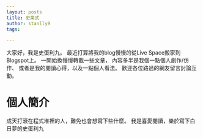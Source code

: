 ```yaml
---
layout: posts
title: 史業式
author: stanlly9
tags: 

---
```

大家好，我是史蛋利九。
最近打算將我的blog慢慢的從Live Space搬家到Blogspot上。
一開始換慢慢轉載一些文章，
內容多半是我個一點個人創作/仿作、
或者是我的閱讀心得，以及一點個人看法。
歡迎各位路過的網友留言討論互動。

# 個人簡介

成天打滾在程式堆裡的人，難免也會想寫下些什麼。
我是喜愛閱讀，樂於寫下白日夢的史蛋利九
